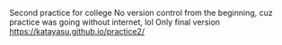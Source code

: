 Second practice for college
No version control from the beginning, cuz practice was going without internet, lol
Only final version
https://katayasu.github.io/practice2/
